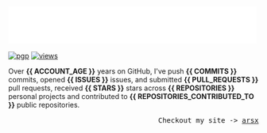 <img src="assets/greet.svg" alt=":wave:" />

[![pgp](https://img.shields.io/badge/pgp-2DF3B19C5ECD583A-313131?style=flat&labelColor=545454&color=313131)](https://github.com/aarsxx.gpg)  [![views](https://komarev.com/ghpvc/?username=aarsxx&style=flat&color=313131&label=views&abbreviated=true)](https://github.com/aarsxx) 

Over **{{ ACCOUNT_AGE }}** years on GitHub, I've push **{{ COMMITS }}** commits, opened  **{{ ISSUES }}** issues, and submitted  **{{ PULL_REQUESTS }}** pull requests, received **{{ STARS }}** stars across **{{ REPOSITORIES }}** personal projects and contributed to **{{ REPOSITORIES_CONTRIBUTED_TO }}** public repositories.
<p align="right"><samp>Checkout my site -> <a href="https://arsx.xyz">arsx</a></samp></p>
